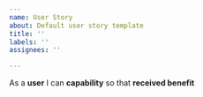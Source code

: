 ```yaml
---
name: User Story
about: Default user story template
title: ''
labels: ''
assignees: ''

---
```


As a **user** I can **capability** so that **received benefit**
